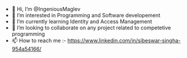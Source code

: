 - 👋 Hi, I’m @IngeniousMaglev
- 👀 I’m interested in Programming and Software developement
- 🌱 I’m currently learning Identity and Access Management
- 💞️ I’m looking to collaborate on any project related to competetive programming
- 📫 How to reach me :- https://www.linkedin.com/in/sibeswar-singha-954a54166/

<!---
IngeniousMaglev/IngeniousMaglev is a ✨ special ✨ repository because its `README.md` (this file) appears on your GitHub profile.
You can click the Preview link to take a look at your changes.
--->

